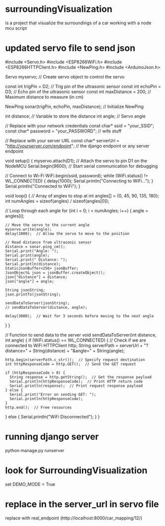 # surroundingVisualization
 is a project that visualize the surroundings of a car working with a node mcu script

# updated servo file to send json

#include <Servo.h>
#include <ESP8266WiFi.h>
#include <ESP8266HTTPClient.h>
#include <NewPing.h>
#include <ArduinoJson.h>  

Servo myservo;  // Create servo object to control the servo

const int trigPin = D2;  // Trig pin of the ultrasonic sensor
const int echoPin = D3;  // Echo pin of the ultrasonic sensor
const int maxDistance = 200; // Maximum distance to measure (in cm)

NewPing sonar(trigPin, echoPin, maxDistance);  // Initialize NewPing

int distance;   // Variable to store the distance
int angle;      // Servo angle

// Replace with your network credentials
const char* ssid = "your_SSID"; 
const char* password = "your_PASSWORD"; // wife stuff

// Replace with your server URL
const char* serverUrl = "http://yourserver.com/endpoint";  // the django endpoint  or any server endpoint

void setup() {
  myservo.attach(D1);  // Attach the servo to pin D1 on the NodeMCU
  Serial.begin(9600);  // Start serial communication for debugging

  // Connect to Wi-Fi
  WiFi.begin(ssid, password);
  while (WiFi.status() != WL_CONNECTED) {
    delay(1000);
    Serial.println("Connecting to WiFi...");
  }
  Serial.println("Connected to WiFi");
}

void loop() {
  // Array of angles to stop at
  int angles[] = {0, 45, 90, 135, 180};
  int numAngles = sizeof(angles) / sizeof(angles[0]);

  // Loop through each angle
  for (int i = 0; i < numAngles; i++) {
    angle = angles[i];
    
    // Move the servo to the current angle
    myservo.write(angle);
    delay(1000);  // Allow the servo to move to the position
    
    // Read distance from ultrasonic sensor
    distance = sonar.ping_cm();
    Serial.print("Angle: ");
    Serial.print(angle);
    Serial.print(" Distance: ");
    Serial.println(distance);
    StaticJsonBuffer<256> jsonBuffer;
    JsonObject& json = jsonBuffer.createObject();
    json["distance"] = distance;
    json["angle"] = angle;

    String jsonString;
    json.printTo(jsonString);

    sendDataToServer(jsonString);
    // sendDataToServer(distance, angle);

    delay(3000);  // Wait for 3 seconds before moving to the next angle
  }
}

// Function to send data to the server
void sendDataToServer(int distance, int angle) {
  if (WiFi.status() == WL_CONNECTED) { // Check if we are connected to WiFi
    HTTPClient http;
    String serverPath = serverUrl + "?distance=" + String(distance) + "&angle=" + String(angle);

    http.begin(serverPath.c_str());  // Specify request destination
    int httpResponseCode = http.GET();  // Send the GET request

    if (httpResponseCode > 0) {
      String response = http.getString();  // Get the response payload
      Serial.println(httpResponseCode);  // Print HTTP return code
      Serial.println(response);  // Print request response payload
    } else {
      Serial.print("Error on sending GET: ");
      Serial.println(httpResponseCode); 
    }
    http.end();  // Free resources
  } else {
    Serial.println("WiFi Disconnected");
  }
}


# running django server 
python manage.py runserver

# look for SurroundingVisualization
set DEMO_MODE = True

# replace in the server_url  in servo file
replace with real_endpoint (http://localhost:8000/car_mapping/12/)